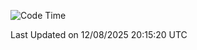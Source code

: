 <!--START_SECTION:waka-->
![Code Time](http://img.shields.io/badge/Code%20Time-5%2C283%20hrs%2016%20mins-blue)


 Last Updated on 12/08/2025 20:15:20 UTC
<!--END_SECTION:waka-->
